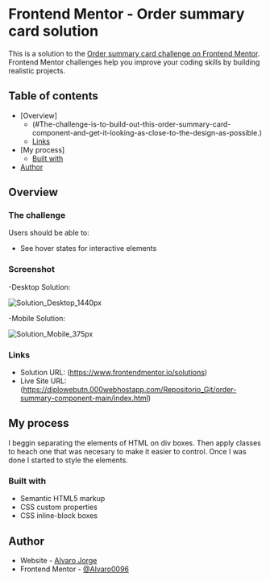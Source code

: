 # Frontend Mentor - Order summary card solution

This is a solution to the [Order summary card challenge on Frontend Mentor](https://www.frontendmentor.io/challenges/order-summary-component-QlPmajDUj). Frontend Mentor challenges help you improve your coding skills by building realistic projects.

## Table of contents

- [Overview]
  - (#The-challenge-is-to-build-out-this-order-summary-card-component-and-get-it-looking-as-close-to-the-design-as-possible.)
  - [Links](https://diplowebutn.000webhostapp.com/Repositorio_Git/order-summary-component-main/index.html)
- [My process]
  - [Built with](#HTML-CSS)
- [Author](#FrontedMentor)

## Overview

### The challenge

Users should be able to:

- See hover states for interactive elements

### Screenshot
-Desktop Solution:

![Solution_Desktop_1440px](https://user-images.githubusercontent.com/86804019/141524945-55dae338-0e58-4616-9cbc-86970b5b104d.png)

-Mobile Solution:

![Solution_Mobile_375px](https://user-images.githubusercontent.com/86804019/141525023-f2746e9a-dad6-4668-bd24-901150dd9623.png)


### Links

- Solution URL: (https://www.frontendmentor.io/solutions)
- Live Site URL: (https://diplowebutn.000webhostapp.com/Repositorio_Git/order-summary-component-main/index.html)

## My process

I beggin separating the elements of HTML on div boxes. Then apply classes to heach one that was necesary
to make it easier to control. Once I was done I started to style the elements.
	

### Built with

- Semantic HTML5 markup
- CSS custom properties
- CSS inline-block boxes

## Author

- Website - [Alvaro Jorge](https://diplowebutn.000webhostapp.com/Repositorio_Git/order-summary-component-main/index.html)
- Frontend Mentor - [@Alvaro0096](https://www.frontendmentor.io/profile/Alvaro0096)





